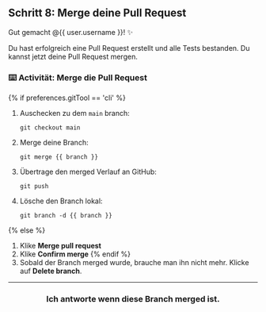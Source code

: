 ## Schritt 8: Merge deine Pull Request

Gut gemacht @{{ user.username }}! :sparkles:

Du hast erfolgreich eine Pull Request erstellt und alle Tests bestanden. Du kannst jetzt deine Pull Request mergen.

### :keyboard: Activität: Merge die Pull Request

{% if preferences.gitTool == 'cli' %}
1. Auschecken zu dem `main` branch:
    ```shell
    git checkout main
    ```
2. Merge deine Branch:
    ```shell
    git merge {{ branch }}
    ```
3. Übertrage den merged Verlauf an GitHub:
    ```shell
    git push
    ```
4. Lösche den Branch lokal:
    ```shell
    git branch -d {{ branch }}
    ```
{% else %}
1. Klike **Merge pull request**
1. Klike **Confirm merge**
{% endif %}
1. Sobald der Branch merged wurde, brauche man ihn nicht mehr. Klicke auf **Delete branch**.

<hr>
<h3 align="center">Ich antworte wenn diese Branch merged ist.</h3>
